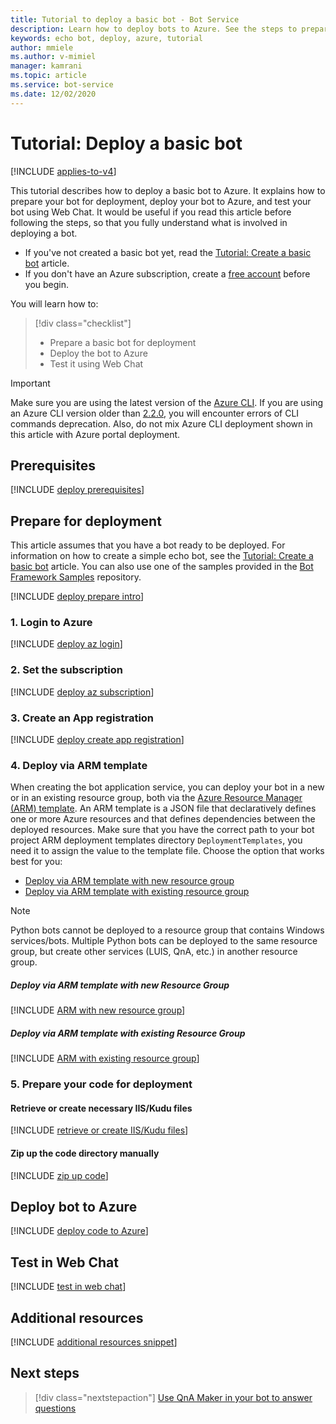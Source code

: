 ```yaml
---
title: Tutorial to deploy a basic bot - Bot Service
description: Learn how to deploy bots to Azure. See the steps to prepare for deployment, deploy, and test bots.
keywords: echo bot, deploy, azure, tutorial
author: mmiele
ms.author: v-mimiel
manager: kamrani
ms.topic: article
ms.service: bot-service
ms.date: 12/02/2020
---
```


# Tutorial: Deploy a basic bot

[!INCLUDE [applies-to-v4](~/includes/applies-to-v4-current.md)]

This tutorial describes how to deploy a basic bot to Azure. It explains how to prepare your bot for deployment, deploy your bot to Azure, and test your bot using Web Chat.
It would be useful if you read this article before following the steps, so that you fully understand what is involved in deploying a bot.

- If you've not created a basic bot yet, read the [Tutorial: Create  a basic bot](bot-builder-tutorial-create-basic-bot.md) article.
- If you don't have an Azure subscription, create a [free account](https://azure.microsoft.com/free/?WT.mc_id=A261C142F) before you begin.

You will learn how to:
> [!div class="checklist"]
> * Prepare a basic bot for deployment
> * Deploy the bot to Azure
> * Test it using Web Chat

> [!IMPORTANT]
> Make sure you are using the latest version of the [Azure CLI](/cli/azure/). If you are using an Azure CLI version older than [2.2.0](https://github.com/MicrosoftDocs/azure-docs-cli/blob/master/docs-ref-conceptual/release-notes-azure-cli.md#march-10-2020), you will encounter errors of CLI commands deprecation. Also, do not mix Azure CLI deployment shown in this article with Azure portal deployment.

## Prerequisites

[!INCLUDE [deploy prerequisites](../includes/deploy/snippet-prerequisite.md)]

## Prepare for deployment

This article assumes that you have a bot ready to be deployed. For information on how to create a simple echo bot, see the [Tutorial: Create a basic bot](bot-builder-tutorial-create-basic-bot.md) article. You can also use one of the samples provided in the [Bot Framework Samples](https://github.com/Microsoft/BotBuilder-Samples/blob/master/README.md) repository.

[!INCLUDE [deploy prepare intro](../includes/deploy/snippet-prepare-deploy-intro.md)]

### 1. Login to Azure

[!INCLUDE [deploy az login](../includes/deploy/snippet-az-login.md)]

### 2. Set the subscription

[!INCLUDE [deploy az subscription](../includes/deploy/snippet-az-set-subscription.md)]

### 3. Create an App registration

[!INCLUDE [deploy create app registration](../includes/deploy/snippet-create-app-registration.md)]

### 4. Deploy via ARM template

When creating the bot application service, you can deploy your bot in a new or in an existing resource group, both via the [Azure Resource Manager (ARM) template](/azure/azure-resource-manager/templates/overview). An ARM template is a JSON file that declaratively defines one or more Azure resources and that defines dependencies between the deployed resources. Make sure that you have the correct path to your bot project ARM deployment templates directory `DeploymentTemplates`, you need it to assign the value to the template file. Choose the option that works best for you:

* [Deploy via ARM template with new resource group](#deploy-via-arm-template-with-new-resource-group)
* [Deploy via ARM template with existing resource group](#deploy-via-arm-template-with-existing-resource-group)

> [!NOTE]
> Python bots cannot be deployed to a resource group that contains Windows services/bots.  Multiple Python bots can be deployed to the same resource group, but create other services (LUIS, QnA, etc.) in another resource group.

##### **Deploy via ARM template with new Resource Group**

[!INCLUDE [ARM with new resource group](../includes/deploy/snippet-ARM-new-resource-group.md)]

##### **Deploy via ARM template with existing Resource Group**

[!INCLUDE [ARM with existing resource group](../includes/deploy/snippet-ARM-existing-resource-group.md)]

### 5. Prepare your code for deployment

#### **Retrieve or create necessary IIS/Kudu files**

[!INCLUDE [retrieve or create IIS/Kudu files](../includes/deploy/snippet-IIS-Kudu-files.md)]

#### **Zip up the code directory manually**

[!INCLUDE [zip up code](../includes/deploy/snippet-zip-code.md)]

## Deploy bot to Azure

[!INCLUDE [deploy code to Azure](../includes/deploy/snippet-deploy-code-to-az.md)]

## Test in Web Chat

[!INCLUDE [test in web chat](../includes/deploy/snippet-test-in-web-chat.md)]

## Additional resources

[!INCLUDE [additional resources snippet](../includes/deploy/snippet-additional-resources.md)]

## Next steps

> [!div class="nextstepaction"]
> [Use QnA Maker in your bot to answer questions](bot-builder-tutorial-add-qna.md)
